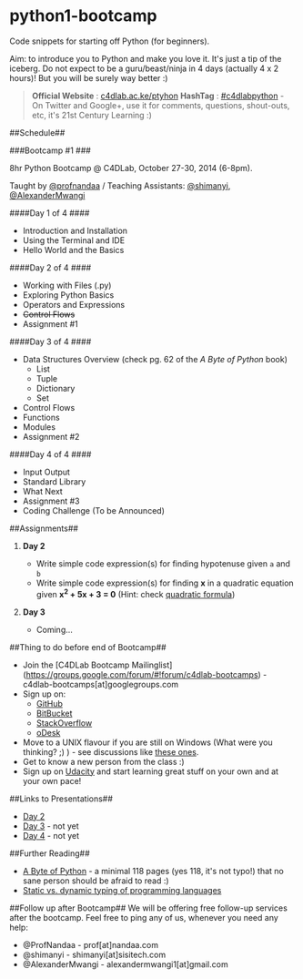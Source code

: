 python1-bootcamp
================

Code snippets for starting off Python (for beginners).

Aim: to introduce you to Python and make you love it. It's just a tip of the iceberg. Do not expect to be a guru/beast/ninja in 4 days (actually 4 x 2 hours)! But you will be surely way better :)

> **Official Website** : [c4dlab.ac.ke/ptyhon](http://www.c4dlab.ac.ke/ptyhon)
> **HashTag** : [#c4dlabpython](#) - On Twitter and Google+, use it for comments, questions, shout-outs, etc, it's 21st Century Learning :)

##Schedule##

###Bootcamp #1 ###

8hr Python Bootcamp @ C4DLab, October 27-30, 2014 (6-8pm).

Taught by [@profnandaa](https://github.com/profnandaa) / Teaching Assistants: [@shimanyi](https://github.com/shimanyi), [@AlexanderMwangi](https://github.com/AlexanderMwangi)

####Day 1 of 4 ####
* Introduction and Installation
* Using the Terminal and IDE
* Hello World and the Basics

####Day 2 of 4 ####
* Working with Files (.py)
* Exploring Python Basics
* Operators and Expressions
* ~~Control Flows~~
* Assignment #1

####Day 3 of 4 ####
* Data Structures Overview (check pg. 62 of the _A Byte of Python_ book)
	* List
	* Tuple
	* Dictionary
	* Set
* Control Flows
* Functions
* Modules
* Assignment #2

####Day 4 of 4 ####
* Input Output
* Standard Library
* What Next
* Assignment #3
* Coding Challenge (To be Announced)

##Assignments##
1. **Day 2**
	* Write simple code expression(s) for finding hypotenuse given `a` and `b`
	* Write simple code expression(s) for finding **x** in a quadratic equation given **x<sup>2</sup> + 5x + 3 = 0** (Hint: check [quadratic formula](http://en.wikipedia.org/wiki/Quadratic_formula))

2. **Day 3**
	* Coming...

##Thing to do before end of Bootcamp##
* Join the [C4DLab Bootcamp Mailinglist] (https://groups.google.com/forum/#!forum/c4dlab-bootcamps) - c4dlab-bootcamps[at]googlegroups.com
* Sign up on:
	* [GitHub](https://github.com/)
	* [BitBucket](https://bitbucket.org/)
	* [StackOverflow](https://stackoverflow.com/users/signup)
	* [oDesk](https://www.odesk.com/)
* Move to a UNIX flavour if you are still on Windows (What were you thinking? ;) ) - see discussions like [these ones](http://www.reddit.com/r/learnprogramming/comments/1ugvgh/is_linux_better_for_programming/).
* Get to know a new person from the class :)
* Sign up on [Udacity](https://www.udacity.com/) and start learning great stuff on your own and at your own pace! 

##Links to Presentations##
* [Day 2](https://docs.google.com/presentation/d/1_qRTegFIwTGfvnjzZ_txHI9BxKThS2MXXddG8IK_74k/pub?start=false&loop=false&delayms=3000)
* [Day 3](#) - not yet
* [Day 4](#) - not yet

##Further Reading##
* [A Byte of Python](http://files.swaroopch.com/python/byte_of_python.pdf) - a minimal 118 pages (yes 118, it's not typo!) that no sane person should be afraid to read :)
* [Static vs. dynamic typing of programming languages](http://pythonconquerstheuniverse.wordpress.com/2009/10/03/static-vs-dynamic-typing-of-programming-languages/)

##Follow up after Bootcamp##
We will be offering free follow-up services after the bootcamp. Feel free to ping any of us, whenever you need any help:
* @ProfNandaa - prof[at]nandaa.com
* @shimanyi - shimanyi[at]sisitech.com 
* @AlexanderMwangi - alexandermwangi1[at]gmail.com
